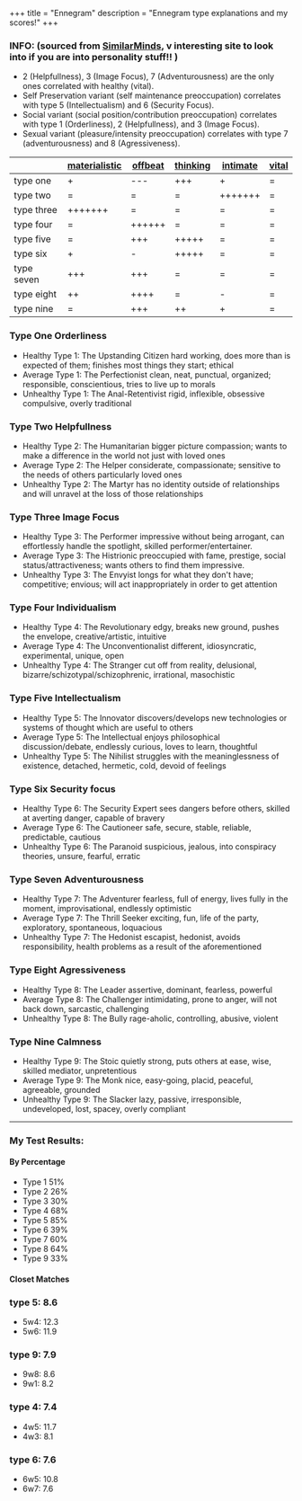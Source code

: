 +++
title = "Ennegram"
description = "Ennegram type explanations and my scores!"
+++

### INFO: (sourced from [SimilarMinds](https://similarminds.com/), v interesting site to look into if you are into personality stuff!! )
- 2 (Helpfullness), 3 (Image Focus), 7 (Adventurousness) are the only ones correlated with healthy (vital).
- Self Preservation variant (self maintenance preoccupation) correlates with type 5 (Intellectualism) and 6 (Security Focus).
- Social variant (social position/contribution preoccupation) correlates with type 1 (Orderliness), 2 (Helpfullness), and 3 (Image Focus).
- Sexual variant (pleasure/intensity preoccupation) correlates with type 7 (adventurousness) and 8 (Agressiveness).

|            | [materialistic](http://similarminds.com/motiv/materialist.html) | [offbeat](http://similarminds.com/motiv/offbeat.html) | [thinking](http://similarminds.com/motiv/thinking.html) | [intimate](http://similarminds.com/motiv/intimate.html) | [vital](http://similarminds.com/motiv/vitality.html) |
| ---------- | --------------------------------------------------------------- | ----------------------------------------------------- | ------------------------------------------------------- | ------------------------------------------------------- | ---------------------------------------------------- |
| type one   | +                                                               | ---                                                   | +++                                                     | +                                                       | =                                                    |
| type two   | =                                                               | =                                                     | =                                                       | +++++++                                                 | =                                                    |
| type three | +++++++                                                         | =                                                     | =                                                       | =                                                       | =                                                    |
| type four  | =                                                               | ++++++                                                | =                                                       | =                                                       | =                                                    |
| type five  | =                                                               | +++                                                   | +++++                                                   | =                                                       | =                                                    |
| type six   | +                                                               | -                                                     | +++++                                                   | =                                                       | =                                                    |
| type seven | +++                                                             | +++                                                   | =                                                       | =                                                       | =                                                    |
| type eight | ++                                                              | ++++                                                  | =                                                       | -                                                       | =                                                    |
| type nine  | =                                                               | +++                                                   | ++                                                      | +                                                       | =                                                    |
### Type One Orderliness

- Healthy Type 1: The Upstanding Citizen
hard working, does more than is expected of them; finishes most things they start; ethical
- Average Type 1: The Perfectionist
clean, neat, punctual, organized; responsible, conscientious, tries to live up to morals
- Unhealthy Type 1: The Anal-Retentivist
rigid, inflexible, obsessive compulsive, overly traditional

### Type Two Helpfullness

- Healthy Type 2: The Humanitarian
bigger picture compassion; wants to make a difference in the world not just with loved ones
- Average Type 2: The Helper
considerate, compassionate; sensitive to the needs of others particularly loved ones
- Unhealthy Type 2: The Martyr
has no identity outside of relationships and will unravel at the loss of those relationships

### Type Three Image Focus

- Healthy Type 3: The Performer
impressive without being arrogant, can effortlessly handle the spotlight, skilled performer/entertainer.
- Average Type 3: The Histrionic
preoccupied with fame, prestige, social status/attractiveness; wants others to find them impressive.
- Unhealthy Type 3: The Envyist
longs for what they don't have; competitive; envious; will act inappropriately in order to get attention

### Type Four Individualism

- Healthy Type 4: The Revolutionary
edgy, breaks new ground, pushes the envelope, creative/artistic, intuitive
- Average Type 4: The Unconventionalist
different, idiosyncratic, experimental, unique, open
- Unhealthy Type 4: The Stranger
cut off from reality, delusional, bizarre/schizotypal/schizophrenic, irrational, masochistic

### Type Five Intellectualism

- Healthy Type 5: The Innovator
discovers/develops new technologies or systems of thought which are useful to others
- Average Type 5: The Intellectual
enjoys philosophical discussion/debate, endlessly curious, loves to learn, thoughtful
- Unhealthy Type 5: The Nihilist
struggles with the meaninglessness of existence, detached, hermetic, cold, devoid of feelings

### Type Six Security focus

- Healthy Type 6: The Security Expert
sees dangers before others, skilled at averting danger, capable of bravery
- Average Type 6: The Cautioneer
safe, secure, stable, reliable, predictable, cautious
- Unhealthy Type 6: The Paranoid
suspicious, jealous, into conspiracy theories, unsure, fearful, erratic

### Type Seven Adventurousness

- Healthy Type 7: The Adventurer
fearless, full of energy, lives fully in the moment, improvisational, endlessly optimistic
- Average Type 7: The Thrill Seeker
exciting, fun, life of the party, exploratory, spontaneous, loquacious
- Unhealthy Type 7: The Hedonist
escapist, hedonist, avoids responsibility, health problems as a result of the aforementioned

### Type Eight Agressiveness

- Healthy Type 8: The Leader
assertive, dominant, fearless, powerful
- Average Type 8: The Challenger
intimidating, prone to anger, will not back down, sarcastic, challenging
- Unhealthy Type 8: The Bully
rage-aholic, controlling, abusive, violent

### Type Nine Calmness

- Healthy Type 9: The Stoic
quietly strong, puts others at ease, wise, skilled mediator, unpretentious
- Average Type 9: The Monk
nice, easy-going, placid, peaceful, agreeable, grounded
- Unhealthy Type 9: The Slacker
lazy, passive, irresponsible, undeveloped, lost, spacey, overly compliant

--- 

### My Test Results:
#### By Percentage

- Type 1 	51% 
- Type 2 	26% 	
- Type 3 	30% 	
- Type 4 	68% 	
- Type 5 	85% 	
- Type 6 	39% 	
- Type 7 	60% 	
- Type 8 	64% 
- Type 9 	33% 	

#### Closet Matches
### type 5: 8.6
- 5w4: 12.3
- 5w6: 11.9
### type 9: 7.9
- 9w8: 8.6
- 9w1: 8.2
### type 4: 7.4
- 4w5: 11.7
- 4w3: 8.1
### type 6: 7.6
- 6w5: 10.8
- 6w7: 7.6



